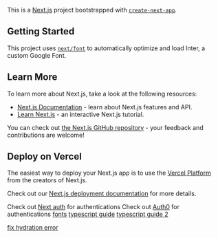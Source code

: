 This is a [Next.js](https://nextjs.org/) project bootstrapped with [`create-next-app`](https://github.com/vercel/next.js/tree/canary/packages/create-next-app).

## Getting Started

This project uses [`next/font`](https://nextjs.org/docs/basic-features/font-optimization) to automatically optimize and load Inter, a custom Google Font.

## Learn More

To learn more about Next.js, take a look at the following resources:

- [Next.js Documentation](https://nextjs.org/docs) - learn about Next.js features and API.
- [Learn Next.js](https://nextjs.org/learn) - an interactive Next.js tutorial.

You can check out [the Next.js GitHub repository](https://github.com/vercel/next.js/) - your feedback and contributions are welcome!

## Deploy on Vercel

The easiest way to deploy your Next.js app is to use the [Vercel Platform](https://vercel.com/new?utm_medium=default-template&filter=next.js&utm_source=create-next-app&utm_campaign=create-next-app-readme) from the creators of Next.js.

Check out our [Next.js deployment documentation](https://nextjs.org/docs/deployment) for more details.

Check out [Next auth](https://next-auth.js.org/configuration/nextjs#in-app-router) for authentications
Check out [Auth0](https://github.com/auth0/nextjs-auth0#app-router) for authentications
[fonts](https://github.com/icons8/line-awesome/blob/master/dist/line-awesome/fonts/la-solid-900.woff2)
[typescript guide](https://refine.devblognext-js-with-typescript#adding-typescript-to-an-existing-project)
[typescript guide 2](https://blog.logrocket.com/using-next-js-with-typescript/#using-typescript-next-js-app)

[fix hydration error](https://nextjs.org/docs/messages/react-hydration-error)
[](https://www.typescriptlang.org/docs/handbook/declaration-files/do-s-and-don-ts.html)
